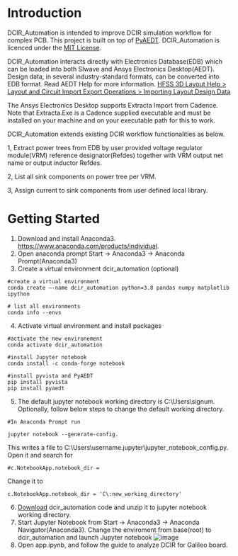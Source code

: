 # Introduction 
DCIR_Automation is intended to improve DCIR simulation workflow for complex PCB. This project is built on top of [PyAEDT](https://github.com/pyansys/PyAEDT). DCIR_Automation is licenced under the [MIT License](https://github.com/pyansys/PyAEDT/blob/main/LICENSE).

DCIR_Automation interacts directly with Electronics Database(EDB) which can be loaded into both SIwave and Ansys Electronics Desktop(AEDT).  Design data, in several industry-standard formats, can be converted into EDB format. Read AEDT Help for more information. [HFSS 3D Layout Help > Layout and Circuit Import Export Operations > Importing Layout Design Data](https://ansyshelp.ansys.com/account/secured?returnurl=/Views/Secured/Electronics/v212/en/home.htm%23../Subsystems/HFSS3DLayout/Content/3DLayout/ImportingLayoutDesignData.htm%3FTocPath%3DHFSS%25203D%2520Layout%7CHFSS%25203D%2520Layout%2520Help%7CLayout%2520and%2520Circuit%2520Import%2520Export%2520Operations%7CImporting%2520Layout%2520Design%2520Data%7C_____0)

The Ansys Electronics Desktop supports Extracta Import from Cadence. Note that Extracta.Exe is
a Cadence supplied executable and must be installed on your machine and on your executable
path for this to work.

DCIR_Automation extends existing DCIR workflow functionalities as below.

1, Extract power trees from EDB by user provided voltage regulator module(VRM) reference designator(Refdes) together with VRM output net name or output inductor Refdes.

2, List all sink components on power tree per VRM.

3, Assign current to sink components from user defined local library.  

# Getting Started
1. Download and install Anaconda3. https://www.anaconda.com/products/individual.
2. Open anaconda prompt Start -> Anaconda3 -> Anaconda Prompt(Anaconda3)
3. Create a virtual environment dcir_automation (optional)
~~~~~~~~~~~~~~~~~~~~~~~~~~~~~~~~~~~~~~~~~~~~~~~~~
#create a virtual environment
conda create —-name dcir_automation python=3.8 pandas numpy matplotlib ipython

# list all environments
conda info --envs
~~~~~~~~~~~~~~~~~~~~~~~~~~~~~~~~~~~~~~~~~~~~~~~~~
4. Activate virtual environment and install packages
~~~~~~~~~~~~~~~~~~~~~~~~~~~~~~~~~~~~~~~~~~~~~~~~~
#activate the new environement
conda activate dcir_automation

#install Jupyter notebook
conda install -c conda-forge notebook

#install pyvista and PyAEDT
pip install pyvista                                       
pip install pyaedt
~~~~~~~~~~~~~~~~~~~~~~~~~~~~~~~~~~~~~~~~~~~~~~~~~
5. The default jupyter notebook working directory is C:\Users\signum. Optionally, follow below steps to change the default working directory.
~~~~~~~~~~~~~~~~~~~~~~~~~~~~~~~~~~~~~~~~~~~~~~~~~
#In Anaconda Prompt run 

jupyter notebook --generate-config.
~~~~~~~~~~~~~~~~~~~~~~~~~~~~~~~~~~~~~~~~~~~~~~~~~
This writes a file to C:\Users\username\.jupyter\jupyter_notebook_config.py. Open it and search for 
~~~~~~~~~~~~~~~~~~~~~~~~~~~~~~~~~~~~~~~~~~~~~~~~~
#c.NotebookApp.notebook_dir =
~~~~~~~~~~~~~~~~~~~~~~~~~~~~~~~~~~~~~~~~~~~~~~~~~
Change it to 
~~~~~~~~~~~~~~~~~~~~~~~~~~~~~~~~~~~~~~~~~~~~~~~~
c.NotebookApp.notebook_dir = 'C\:new_working_directory'
~~~~~~~~~~~~~~~~~~~~~~~~~~~~~~~~~~~~~~~~~~~~~~~~~
6. [Download](https://github.com/ring630/DCIR_Automation/releases) dcir_automation code and unzip it to jupyter notebook working directory.
7. Start Jupyter Notebook from Start -> Anaconda3 -> Anaconda Navigator(Anaconda3). Change the enviroment from base(root) to dcir_automation and launch Jupyter notebook
![image](https://user-images.githubusercontent.com/27995305/135802697-6d93f45a-e209-4781-bd70-36a5db478280.png)
8. Open app.ipynb, and follow the guide to analyze DCIR for Galileo board.
